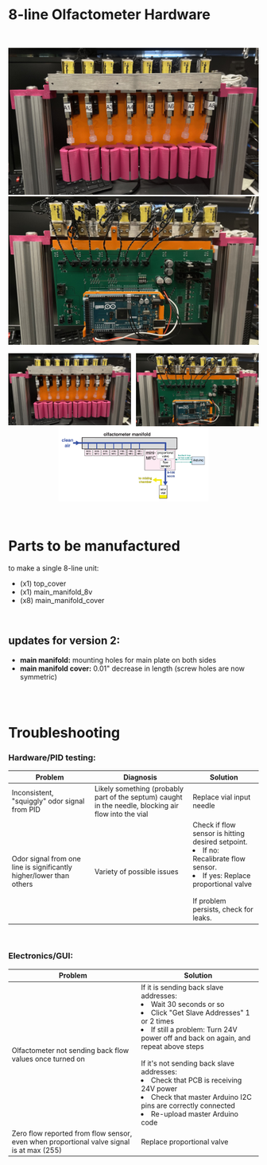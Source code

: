 # 8-line Olfactometer Hardware

<br>

<!--
-->
<div class="grid" markdown>

  ![olfa_front](images/olfa_front.jpg)
  ![olfa_back](images/olfa_back.jpg)

</div>

<!--
<div class="grid" markdown>

![Image title](https://dummyimage.com/600x400/f5f5f5/aaaaaa?text=1)

![Image title](https://dummyimage.com/600x400/f5f5f5/aaaaaa?text=2)

![Image title](https://dummyimage.com/600x400/f5f5f5/aaaaaa?text=3)

![Image title](https://dummyimage.com/600x400/f5f5f5/aaaaaa?text=4)

</div>
-->

<p align="left">
  <img src="images/olfa_front.jpg" width="49%" align="left">
  <img src="images/olfa_back.jpg" width="49%" align="right">
</p>

<br>
<p align="center"><img src="images/8-line olfactometer unit.png" width="60%"></p>
<br>

# Parts to be manufactured
to make a single 8-line unit:
- (x1) top_cover
- (x1) main_manifold_8v
- (x8) main_manifold_cover

<br>

## updates for version 2:
- **main manifold:** mounting holes for main plate on both sides
- **main manifold cover:** 0.01" decrease in length (screw holes are now symmetric)

<br><br>

# Troubleshooting

### Hardware/PID testing:

| Problem | Diagnosis | Solution |
| ----------- | ----------- | ----------- |
| Inconsistent, "squiggly" odor signal from PID | Likely something (probably part of the septum) caught in the needle, blocking air flow into the vial | Replace vial input needle |
| Odor signal from one line is significantly higher/lower than others | Variety of possible issues | Check if flow sensor is hitting desired setpoint. <li>If no: Recalibrate flow sensor.</li><li>If yes: Replace proportional valve</li><br>If problem persists, check for leaks.|| Slow odor rise time | Leak | <li>Ensure vial cap is on tightly.</li><li>Replace tubing from vial to mixing chamber.</li><li>Check that isolation valve is completely screwed into mixing chamber.</li>|

<br>

### Electronics/GUI:

| Problem | Solution |
| ----------- | ----------- |
| Olfactometer not sending back flow values once turned on | If it is sending back slave addresses: <li>Wait 30 seconds or so</li><li>Click "Get Slave Addresses" 1 or 2 times</li><li>If still a problem: Turn 24V power off and back on again, and repeat above steps</li><br>If it's not sending back slave addresses: <li>Check that PCB is receiving 24V power</li> <li>Check that master Arduino I2C pins are correctly connected</li><li>Re-upload master Arduino code</li>|
| Zero flow reported from flow sensor, even when proportional valve signal is at max (255) | Replace proportional valve |